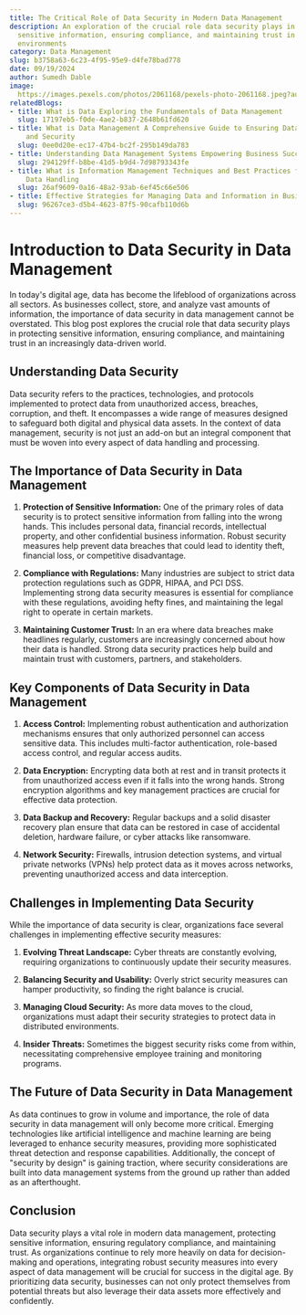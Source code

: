 ```yaml
---
title: The Critical Role of Data Security in Modern Data Management
description: An exploration of the crucial role data security plays in protecting
  sensitive information, ensuring compliance, and maintaining trust in data-driven
  environments
category: Data Management
slug: b3758a63-6c23-4f95-95e9-d4fe78bad778
date: 09/19/2024
author: Sumedh Dable
image: 
  https://images.pexels.com/photos/2061168/pexels-photo-2061168.jpeg?auto=compress&cs=tinysrgb&w=600
relatedBlogs:
- title: What is Data Exploring the Fundamentals of Data Management
  slug: 17197eb5-f0de-4ae2-b837-2648b61fd620
- title: What is Data Management A Comprehensive Guide to Ensuring Data Integrity
    and Security
  slug: 0ee0d20e-ec17-47b4-bc2f-295b149da783
- title: Understanding Data Management Systems Empowering Business Success
  slug: 294129ff-b8be-41d5-b9d4-7d98793343fe
- title: What is Information Management Techniques and Best Practices for Effective
    Data Handling
  slug: 26af9609-0a16-48a2-93ab-6ef45c66e506
- title: Effective Strategies for Managing Data and Information in Business
  slug: 96267ce3-d5b4-4623-87f5-90cafb110d6b
---
```


# Introduction to Data Security in Data Management

In today's digital age, data has become the lifeblood of organizations across all sectors. As businesses collect, store, and analyze vast amounts of information, the importance of data security in data management cannot be overstated. This blog post explores the crucial role that data security plays in protecting sensitive information, ensuring compliance, and maintaining trust in an increasingly data-driven world.

## Understanding Data Security

Data security refers to the practices, technologies, and protocols implemented to protect data from unauthorized access, breaches, corruption, and theft. It encompasses a wide range of measures designed to safeguard both digital and physical data assets. In the context of data management, security is not just an add-on but an integral component that must be woven into every aspect of data handling and processing.

## The Importance of Data Security in Data Management

1. **Protection of Sensitive Information:** One of the primary roles of data security is to protect sensitive information from falling into the wrong hands. This includes personal data, financial records, intellectual property, and other confidential business information. Robust security measures help prevent data breaches that could lead to identity theft, financial loss, or competitive disadvantage.

2. **Compliance with Regulations:** Many industries are subject to strict data protection regulations such as GDPR, HIPAA, and PCI DSS. Implementing strong data security measures is essential for compliance with these regulations, avoiding hefty fines, and maintaining the legal right to operate in certain markets.

3. **Maintaining Customer Trust:** In an era where data breaches make headlines regularly, customers are increasingly concerned about how their data is handled. Strong data security practices help build and maintain trust with customers, partners, and stakeholders.

## Key Components of Data Security in Data Management

1. **Access Control:** Implementing robust authentication and authorization mechanisms ensures that only authorized personnel can access sensitive data. This includes multi-factor authentication, role-based access control, and regular access audits.

2. **Data Encryption:** Encrypting data both at rest and in transit protects it from unauthorized access even if it falls into the wrong hands. Strong encryption algorithms and key management practices are crucial for effective data protection.

3. **Data Backup and Recovery:** Regular backups and a solid disaster recovery plan ensure that data can be restored in case of accidental deletion, hardware failure, or cyber attacks like ransomware.

4. **Network Security:** Firewalls, intrusion detection systems, and virtual private networks (VPNs) help protect data as it moves across networks, preventing unauthorized access and data interception.

## Challenges in Implementing Data Security

While the importance of data security is clear, organizations face several challenges in implementing effective security measures:

1. **Evolving Threat Landscape:** Cyber threats are constantly evolving, requiring organizations to continuously update their security measures.

2. **Balancing Security and Usability:** Overly strict security measures can hamper productivity, so finding the right balance is crucial.

3. **Managing Cloud Security:** As more data moves to the cloud, organizations must adapt their security strategies to protect data in distributed environments.

4. **Insider Threats:** Sometimes the biggest security risks come from within, necessitating comprehensive employee training and monitoring programs.

## The Future of Data Security in Data Management

As data continues to grow in volume and importance, the role of data security in data management will only become more critical. Emerging technologies like artificial intelligence and machine learning are being leveraged to enhance security measures, providing more sophisticated threat detection and response capabilities. Additionally, the concept of "security by design" is gaining traction, where security considerations are built into data management systems from the ground up rather than added as an afterthought.

## Conclusion

Data security plays a vital role in modern data management, protecting sensitive information, ensuring regulatory compliance, and maintaining trust. As organizations continue to rely more heavily on data for decision-making and operations, integrating robust security measures into every aspect of data management will be crucial for success in the digital age. By prioritizing data security, businesses can not only protect themselves from potential threats but also leverage their data assets more effectively and confidently.